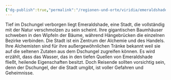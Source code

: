 ```yaml
---
{"dg-publish":true,"permalink":"/regionen-und-orte/viridia/emeraldshade/emeraldshade/","tags":["City"]}
---
```


Tief im Dschungel verborgen liegt Emeraldshade, eine Stadt, die vollständig mit der Natur verschmolzen zu sein scheint. Ihre gigantischen Baumhäuser schweben in den Wipfeln der Bäume, während Hängebrücken die einzelnen Bezirke verbinden. Die Stadt ist ein Zentrum der Alchemie und des Handels. Ihre Alchemisten sind für ihre außergewöhnlichen Tränke bekannt weil sie auf die seltenen Zutaten aus dem Dschungel zugreifen können. Es wird erzählt, dass das Wasser, das in den tiefen Quellen von Emeraldshade fließt, heilende Eigenschaften besitzt. Doch Reisende sollten vorsichtig sein, denn der Dschungel, der die Stadt umgibt, ist voller Gefahren und Geheimnisse.